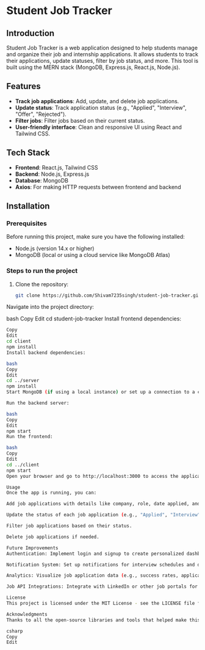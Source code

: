 # Student Job Tracker

## Introduction
Student Job Tracker is a web application designed to help students manage and organize their job and internship applications. It allows students to track their applications, update statuses, filter by job status, and more. This tool is built using the MERN stack (MongoDB, Express.js, React.js, Node.js).

## Features
- **Track job applications**: Add, update, and delete job applications.
- **Update status**: Track application status (e.g., "Applied", "Interview", "Offer", "Rejected").
- **Filter jobs**: Filter jobs based on their current status.
- **User-friendly interface**: Clean and responsive UI using React and Tailwind CSS.

## Tech Stack
- **Frontend**: React.js, Tailwind CSS
- **Backend**: Node.js, Express.js
- **Database**: MongoDB
- **Axios**: For making HTTP requests between frontend and backend

## Installation

### Prerequisites
Before running this project, make sure you have the following installed:
- Node.js (version 14.x or higher)
- MongoDB (local or using a cloud service like MongoDB Atlas)

### Steps to run the project

1. Clone the repository:
   ```bash
   git clone https://github.com/Shivam7235singh/student-job-tracker.git

Navigate into the project directory:

bash
Copy
Edit
cd student-job-tracker
Install frontend dependencies:

```bash
Copy
Edit
cd client
npm install
Install backend dependencies:

bash
Copy
Edit
cd ../server
npm install
Start MongoDB (if using a local instance) or set up a connection to a cloud database.

Run the backend server:

bash
Copy
Edit
npm start
Run the frontend:

bash
Copy
Edit
cd ../client
npm start
Open your browser and go to http://localhost:3000 to access the application.

Usage
Once the app is running, you can:

Add job applications with details like company, role, date applied, and status.

Update the status of each job application (e.g., "Applied", "Interview", "Offer", "Rejected").

Filter job applications based on their status.

Delete job applications if needed.

Future Improvements
Authentication: Implement login and signup to create personalized dashboards for each user.

Notification System: Set up notifications for interview schedules and deadlines.

Analytics: Visualize job application data (e.g., success rates, application trends).

Job API Integrations: Integrate with LinkedIn or other job portals for automatic job data syncing.

License
This project is licensed under the MIT License - see the LICENSE file for details.

Acknowledgments
Thanks to all the open-source libraries and tools that helped make this project possible.

csharp
Copy
Edit











